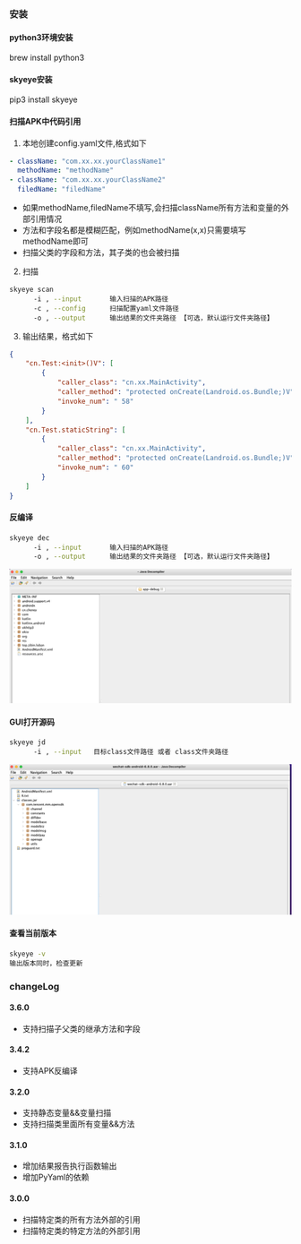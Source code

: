 


### 安装

#### python3环境安装

brew install python3


#### skyeye安装


pip3 install skyeye



#### 扫描APK中代码引用

1. 本地创建config.yaml文件,格式如下

```yaml
- className: "com.xx.xx.yourClassName1"
  methodName: "methodName"
- className: "com.xx.xx.yourClassName2"
  filedName: "filedName"
```

* 如果methodName,filedName不填写,会扫描className所有方法和变量的外部引用情况
* 方法和字段名都是模糊匹配，例如methodName(x,x)只需要填写methodName即可
* 扫描父类的字段和方法，其子类的也会被扫描

2. 扫描

```bash
skyeye scan
      -i , --input       输入扫描的APK路径
      -c , --config      扫描配置yaml文件路径
      -o , --output      输出结果的文件夹路径 【可选，默认运行文件夹路径】
```

3. 输出结果，格式如下

```json
{
    "cn.Test:<init>()V": [
        {
            "caller_class": "cn.xx.MainActivity",
            "caller_method": "protected onCreate(Landroid.os.Bundle;)V",
            "invoke_num": " 58"
        }
    ],
    "cn.Test.staticString": [
        {
            "caller_class": "cn.xx.MainActivity",
            "caller_method": "protected onCreate(Landroid.os.Bundle;)V",
            "invoke_num": " 60"
        }
    ]
}
```

#### 反编译

```bash
skyeye dec
      -i , --input       输入扫描的APK路径
      -o , --output      输出结果的文件夹路径 【可选，默认运行文件夹路径】
```

<img src="./media/dec.jpg"/>

#### GUI打开源码

```bash
skyeye jd
      -i , --input   目标class文件路径 或者 class文件夹路径
```

<img src="./media/jd.jpg"/>

#### 查看当前版本

```bash
skyeye -v 
输出版本同时，检查更新
```

### changeLog

#### 3.6.0

- 支持扫描子父类的继承方法和字段

#### 3.4.2

- 支持APK反编译

#### 3.2.0

- 支持静态变量&&变量扫描
- 支持扫描类里面所有变量&&方法

#### 3.1.0

- 增加结果报告执行函数输出
- 增加PyYaml的依赖

#### 3.0.0

- 扫描特定类的所有方法外部的引用
- 扫描特定类的特定方法的外部引用


